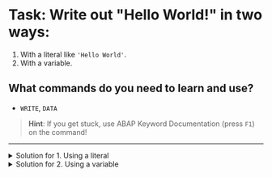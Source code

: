 # Task: Write out "Hello World!" in two ways:

1. With a literal like `'Hello World'`.
2. With a variable.

## What commands do you need to learn and use?
- `WRITE`, `DATA`

> **Hint**: If you get stuck, use ABAP Keyword Documentation (press `F1`) on the command!

---

<details>
<summary>Solution for 1. Using a literal</summary>

```abap
WRITE: 'Hello World!'.
```
</details>

<details>
<summary>Solution for 2. Using a variable</summary>
```abap
DATA: lv_text TYPE string.
lv_text = 'Hello World!'.
WRITE: lv_text.
```
</details>